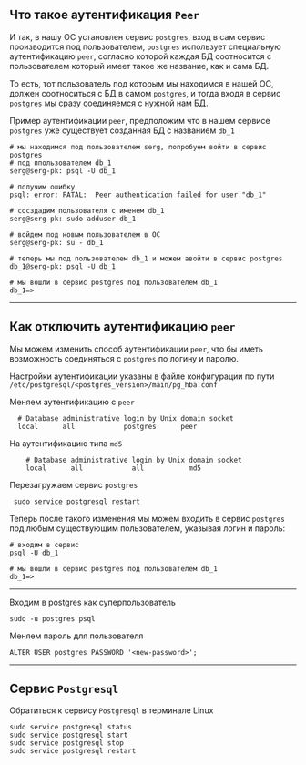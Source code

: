 Что такое аутентификация `Peer`
---

И так, в нашу ОС установлен сервис `postgres`, вход в сам сервис производится
под пользователем, `postgres` использует специальную аутентификацию `peer`,
согласно которой каждая БД соотносится с пользователем который имеет такое же
название, как и сама БД. 

То есть, тот пользователь под которым мы находимся в нашей ОС, должен 
соотноситься с БД в самом `postgres`, и тогда входя в сервис `postgres` мы
сразу соединяемся с нужной нам БД.

Пример аутентификации `peer`, предположим что в нашем сервисе `postgres` уже
существует созданная БД с названием `db_1`
```
# мы находимся под пользователем serg, попробуем войти в сервис postgres
# под ппользователем db_1
serg@serg-pk: psql -U db_1

# получим ошибку
psql: error: FATAL:  Peer authentication failed for user "db_1"

# сосздадим пользователя с именем db_1
serg@serg-pk: sudo adduser db_1

# войдем под новым пользователем в ОС
serg@serg-pk: su - db_1

# теперь мы под пользователем db_1 и можем авойти в сервис postgres
db_1@serg-pk: psql -U db_1

# мы вошли в сервис postgres под пользователем db_1
db_1=>
```

---
Как отключить аутентификацию `peer`
---

Мы можем изменить способ аутентификации `peer`, что бы иметь возможность
соединяться с `postgres` по логину и паролю. 

Настройки аутентификации указаны в файле конфигурации по пути
`/etc/postgresql/<postgres_version>/main/pg_hba.conf`

Меняем аутентификацию с `peer`

```
  # Database administrative login by Unix domain socket
  local      all            postgres      peer
```

На аутентификацию типа `md5`

```
    # Database administrative login by Unix domain socket
    local      all            all           md5
```

Перезагружаем сервис `postgres`

     sudo service postgresql restart

Теперь после такого изменения мы можем входить в сервис `postgres` под 
любым существующим пользователем, указывая логин и пароль:

```
# входим в сервис
psql -U db_1

# мы вошли в сервис postgres под пользователем db_1
db_1=>
```

---

Входим в postgres как суперпользователь

    sudo -u postgres psql

Меняем пароль для пользователя

    ALTER USER postgres PASSWORD '<new-password>';

---
Сервис `Postgresql` 
---
Обратиться к сервису `Postgresql` в терминале Linux 


    sudo service postgresql status
    sudo service postgresql start
    sudo service postgresql stop
    sudo service postgresql restart
